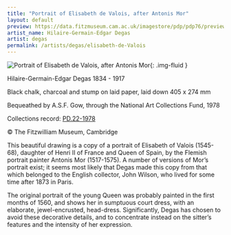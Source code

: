 ```yaml
---
title: "Portrait of Elisabeth de Valois, after Antonis Mor"
layout: default
preview: https://data.fitzmuseum.cam.ac.uk/imagestore/pdp/pdp76/preview_pd_22_1978_1_201403_mfj22_dc2.jpg
artist_name: Hilaire-Germain-Edgar Degas
artist: degas
permalink: /artists/degas/elisabeth-de-Valois
---
```


![Portrait of Elisabeth de Valois, after Antonis Mor](https://data.fitzmuseum.cam.ac.uk/imagestore/pdp/pdp76/pd_22_1978_1_201403_mfj22_dc2.jpg){: .img-fluid }

Hilaire-Germain-Edgar Degas 1834 - 1917

Black chalk, charcoal and stump on laid paper, laid down  405 x 274 mm

Bequeathed by A.S.F. Gow, through the National Art Collections Fund, 1978    

Collections record: [PD.22-1978](https://data.fitzmuseum.cam.ac.uk/id/object/6278)

© The Fitzwilliam Museum, Cambridge

This beautiful drawing is a copy of a portrait of Elisabeth of Valois (1545-68), daughter of Henri II of France and Queen of Spain, by the Flemish portrait painter Antonis Mor (1517-1575). A number of versions of Mor’s portrait exist; it seems most likely that Degas made this copy from that which belonged to the English collector, John Wilson, who lived for some time after 1873 in Paris.

The original portrait of the young Queen was probably painted in the first months of 1560, and shows her in sumptuous court dress, with an elaborate, jewel-encrusted, head-dress. Significantly, Degas has chosen to avoid these decorative details, and to concentrate instead on the sitter’s features and the intensity of her expression.
